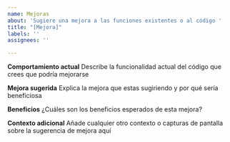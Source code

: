 ```yaml
---
name: Mejoras
about: 'Sugiere una mejora a las funciones existentes o al código '
title: "[Mejora]"
labels: ''
assignees: ''

---
```


**Comportamiento actual**
Describe la funcionalidad actual del código que crees que podría mejorarse

**Mejora sugerida**
Explica la mejora que estas sugiriendo y por qué sería beneficiosa

**Beneficios**
¿Cuáles son los beneficios esperados de esta mejora?

**Contexto adicional**
Añade cualquier otro contexto o capturas de pantalla sobre la sugerencia de mejora aquí

